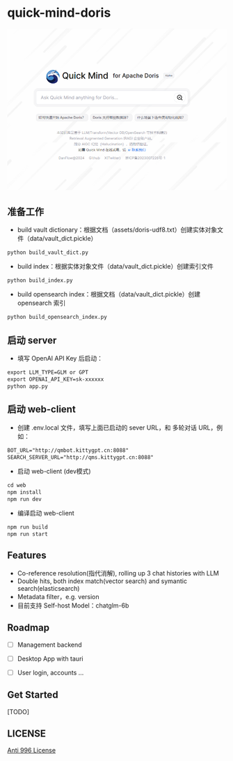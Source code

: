 # quick-mind-doris
<img src="assets/snapshot.png" alt="icon"/>

## 准备工作
- build vault dictionary：根据文档（assets/doris-udf8.txt）创建实体对象文件（data/vault_dict.pickle）
```shell
python build_vault_dict.py
```
- build index：根据实体对象文件（data/vault_dict.pickle）创建索引文件
```shell
python build_index.py
```
- build opensearch index：根据文档（data/vault_dict.pickle）创建 opensearch 索引
```shell
python build_opensearch_index.py
```

## 启动 server
- 填写 OpenAI API Key 后启动：
```shell
export LLM_TYPE=GLM or GPT
export OPENAI_API_KEY=sk-xxxxxx
python app.py
```
## 启动 web-client
- 创建 .env.local 文件，填写上面已启动的 sever URL，和 多轮对话 URL，例如：
```shell
BOT_URL="http://qmbot.kittygpt.cn:8088"
SEARCH_SERVER_URL="http://qms.kittygpt.cn:8088"
```
- 启动 web-client (dev模式)
```shell
cd web
npm install
npm run dev
```

- 编译启动 web-client
```shell
npm run build
npm run start
```
## Features

- Co-reference resolution(指代消解), rolling up 3 chat histories with LLM
- Double hits, both index match(vector search) and symantic search(elasticsearch)
- Metadata filter，e.g. version
- 目前支持 Self-host Model：chatglm-6b

## Roadmap

- [ ] Management backend
- [ ] Desktop App with tauri
- [ ] User login, accounts
...


## Get Started
[TODO]


## LICENSE

[Anti 996 License](https://github.com/kattgu7/Anti-996-License/blob/master/LICENSE_CN_EN)